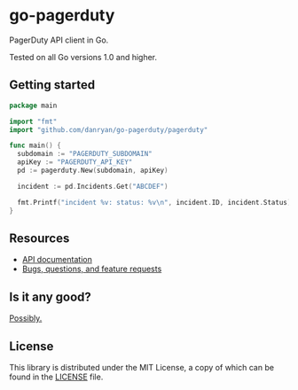 # go-pagerduty

PagerDuty API client in Go.

Tested on all Go versions 1.0 and higher.

## Getting started

```go
package main

import "fmt"
import "github.com/danryan/go-pagerduty/pagerduty"

func main() {
  subdomain := "PAGERDUTY_SUBDOMAIN"
  apiKey := "PAGERDUTY_API_KEY"
  pd := pagerduty.New(subdomain, apiKey)

  incident := pd.Incidents.Get("ABCDEF")

  fmt.Printf("incident %v: status: %v\n", incident.ID, incident.Status)
}
```

## Resources

* [API documentation](http://godoc.org/github.com/danryan/go-pagerduty)
* [Bugs, questions, and feature requests](https://github.com/danryan/hal/issues)

## Is it any good?

[Possibly.](http://news.ycombinator.com/item?id=3067434)

## License

This library is distributed under the MIT License, a copy of which can be found in the [LICENSE](LICENSE) file.
